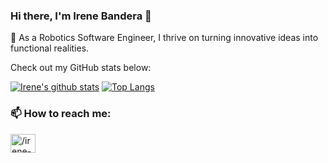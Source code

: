 ### Hi there, I'm Irene Bandera 👋

🤖 As a Robotics Software Engineer, I thrive on turning innovative ideas into functional realities.

<!--
**irenebm/irenebm** is a ✨ _special_ ✨ repository because its `README.md` (this file) appears on your GitHub profile.

Here are some ideas to get you started:

- 🔭 I’m currently working on ...
- 🌱 I’m currently learning ...
- 👯 I’m looking to collaborate on ...
- 🤔 I’m looking for help with ...
- 💬 Ask me about ...
- 📫 How to reach me: ...
- 😄 Pronouns: ...
- ⚡ Fun fact: ...
-->

Check out my GitHub stats below:

[![Irene's github stats](https://github-readme-stats.vercel.app/api?username=irenebm&show_icons=true)](https://github.com/anuraghazra/github-readme-stats)
[![Top Langs](https://github-readme-stats.vercel.app/api/top-langs/?username=irenebm&layout=compact)](https://github.com/anuraghazra/github-readme-stats)

### 📫 How to reach me:
<p align="left">
<a href="https://www.linkedin.com/in/irene-bandera" target="blank"><img align="center" src="https://raw.githubusercontent.com/rahuldkjain/github-profile-readme-generator/master/src/images/icons/Social/linked-in-alt.svg" alt="/irene-bandera" height="30" width="40" /></a>
</p>
